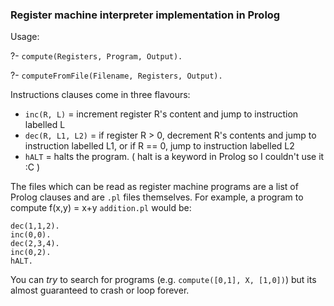 ### Register machine interpreter implementation in Prolog

Usage:

?- `compute(Registers, Program, Output).`

?- `computeFromFile(Filename, Registers, Output).`

Instructions clauses come in three flavours:
- `inc(R, L)`          = increment register R's content and jump to instruction labelled L
- `dec(R, L1, L2)`     = if register R > 0, decrement R's contents and jump to instruction labelled L1, 
                        or if R == 0, jump to instruction labelled L2
- `hALT`               = halts the program. ( halt is a keyword in Prolog so I couldn't use it :C )

The files which can be read as register machine programs are a list of Prolog clauses and are `.pl` files themselves.
For example, a program to compute f(x,y) = x+y `addition.pl` would be:
```
dec(1,1,2).
inc(0,0).
dec(2,3,4).
inc(0,2).
hALT.
```

You can *try* to search for programs (e.g. `compute([0,1], X, [1,0])`) but its almost guaranteed to crash or loop forever. 

